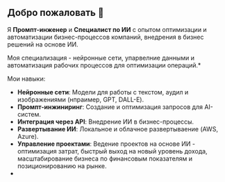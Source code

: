 ## Добро пожаловать 👋

Я **Промпт-инженер** и **Специалист по ИИ** с опытом оптимизации и автоматизации бизнес-процессов компаний, внедрения в бизнес решений на основе ИИ.

Моя специализация - нейронные сети, упарвелние данными и автоматизация рабочих процессов для оптимизации операций.*

Мои навыки:
- **Нейронные сети**: Модели для работы с текстом, аудил и изображениями (нпраимер, GPT, DALL-E).
- **Промпт-инжиниринг**: Создание и оптимизация запросов для AI-систем.
- **Интеграция через API**: Внедрение ИИ в бизнес-процессы.
- **Развертывание ИИ**: Локальное и облачное развертываение (AWS, Azure).
- **Управление проектами**: Ведение проектов на основе ИИ - оптимизация затрат, быстрый выход на новый уровень дохода, масштабирование бизнеса по финансовым показателям и позиционированию на рынке.
- 
